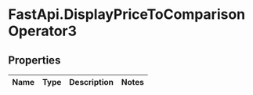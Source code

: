 # FastApi.DisplayPriceToComparisonOperator3

## Properties
Name | Type | Description | Notes
------------ | ------------- | ------------- | -------------
